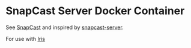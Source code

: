 # SnapCast Server Docker Container
See [SnapCast](https://github.com/badaix/snapcast) and inspired by [snapcast-server](https://github.com/nolte/docker-snapcast).

For use with [Iris](https://github.com/jaedb/Iris)
